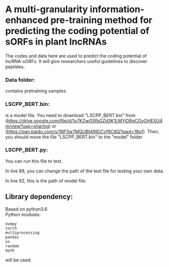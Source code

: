 # **A multi-granularity information-enhanced pre-training method for predicting the coding potential of sORFs in plant lncRNAs** 
The codes and data here are used to predict the coding potential of lncRNA-sORFs. It will give researchers useful guidelines to discover peptides.

### Data folder:
contains pretraining samples.  
### LSCPP_BERT.bin:
is a model file.  You need to download "LSCPP_BERT.bin" from (https://drive.google.com/file/d/1o7KZwG5fbGZd3K1LMYiD6qCOyOHEXU4m/view?usp=sharing) or (https://pan.baidu.com/s/18P3w7MQUBI49IEjCyf6C8Q?pwd=18p1). Then, you should move the file "LSCPP_BERT.bin" to the "model" folder

### LSCPP_BERT.py:
You can run this file to test.

In line 88, you can change the path of the test file for testing your own data.

In line 92, this is the path of model file.

## Library dependency:
Based on python3.6  
Python modules:  

```
numpy
torch
multiprocessing
pandas
os
random
math
```
will be used. 
